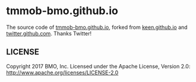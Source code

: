 tmmob-bmo.github.io
======

The source code of [tmmob-bmo.github.io](http://tmmob-bmo.github.io), forked from [keen.github.io](https://github.com/keen/keen.github.io) and [twitter.github.com](https://github.com/twitter/twitter.github.com). Thanks Twitter!

LICENSE
------------
Copyright 2017 BMO, Inc. Licensed under the Apache License, Version 2.0: http://www.apache.org/licenses/LICENSE-2.0
